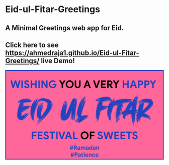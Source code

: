 # Eid-ul-Fitar-Greetings
## A Minimal Greetings web app for Eid.
## Click here to see https://ahmedraja1.github.io/Eid-ul-Fitar-Greetings/ live Demo!
<img src="https://raw.githubusercontent.com/AhmedRaja1/Eid-ul-Fitar-Greetings/master/eid-github.png">
